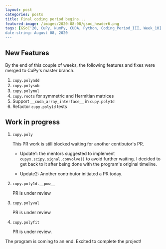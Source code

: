 ```yaml
---
layout: post
categories: posts
title: Final coding period begins...
featured-image: /images/2020-08-08/gsoc_header6.png
tags: [GSoC'20, CuPy, NumPy, CUDA, Python, Coding_Period_III, Week_10]
date-string: August 08, 2020
---
```

<script src="//ajax.googleapis.com/ajax/libs/jquery/1.9.1/jquery.min.js"></script>
<script>window.jQuery || document.write('<script src="_/js/libs/jquery-1.9.1.min.js"><\/script>')</script>

## New Features


By the end of this couple of weeks, the following features and fixes were merged to CuPy's master branch.

1. `cupy.polyadd`
2. `cupy.polysub`
3. `cupy.polymul`
4. `cupy.roots` for symmetric and Hermitian matrices
5. Support `__cuda_array_interface__` in `cupy.poly1d`
6. Refactor `cupy.poly1d` tests



## Work in progress

1. `cupy.poly`

   This PR work is still blocked waiting for another contibutor's PR.
   
   * Update1: the mentors suggested to implement `cupyx.scipy.signal.convolve()` to avoid further waiting. I decided to get back to it after being done with the program's original timeline.
              

   * Update2:   Another contributor initiated a PR today.


2. `cupy.poly1d.__pow__`
    
    PR is under review


3. `cupy.polyval`

    PR is under review

    
4. `cupy.polyfit`

    PR is under review.


The program is coming to an end. Excited to complete the project!


